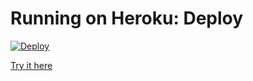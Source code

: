 # Running on Heroku: Deploy
[![Deploy](https://www.herokucdn.com/deploy/button.svg)](https://heroku.com/deploy)

[Try it here](https://lung-cancer-predictor.herokuapp.com/)
